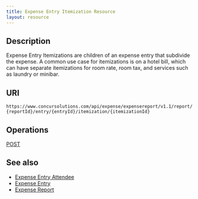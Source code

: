 ```yaml
---
title: Expense Entry Itemization Resource 
layout: resource
---
```





## Description
Expense Entry Itemizations are children of an expense entry that subdivide the expense. A common use case for itemizations is on a hotel bill, which can have separate itemizations for room rate, room tax, and services such as laundry or minibar.

## URI
`https://www.concursolutions.com/api/expense/expensereport/v1.1/report/{reportId}/entry/{entryId}/itemization/{itemizationId}`

## Operations
[POST][1]

## See also
* [Expense Entry Attendee][2]
* [Expense Entry][3]
* [Expense Report][4]



[1]: https://developer.concur.com/expense-report/expense-entry-itemization-resource/expense-entry-itemization-resource-post
[2]: https://developer.concur.com/expense-report/expense-entry-attendee-resource
[3]: https://developer.concur.com/expense-report/expense-entry-resource
[4]: https://developer.concur.com/expense-report/expense-report-resource
